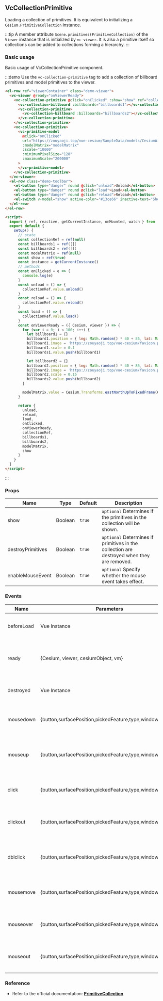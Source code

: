 ## VcCollectionPrimitive

Loading a collection of primitives. It is equivalent to initializing a `Cesium.PrimitiveCollection` instance.

:::tip
A member attribute `Scene.primitives(PrimitiveCollection)` of the `Viewer` instance that is initialized by `vc-viewer`. It is also a primitive itself so collections can be added to collections forming a hierarchy.
:::

### Basic usage

Basic usage of VcCollectionPrimitive component.

:::demo Use the `vc-collection-primitive` tag to add a collection of billboard primitives and model primitives to the viewer.

```html
<el-row ref="viewerContainer" class="demo-viewer">
  <vc-viewer @ready="onViewerReady">
    <vc-collection-primitive @click="onClicked" :show="show" ref="collectionRef">
      <vc-collection-billboard :billboards="billboards1"></vc-collection-billboard>
      <vc-collection-primitive>
        <vc-collection-billboard :billboards="billboards2"></vc-collection-billboard>
      </vc-collection-primitive>
    </vc-collection-primitive>
    <vc-collection-primitive>
      <vc-primitive-model
        @click="onClicked"
        url="https://zouyaoji.top/vue-cesium/SampleData/models/CesiumAir/Cesium_Air.glb"
        :modelMatrix="modelMatrix"
        :scale="10000"
        :minimumPixelSize="128"
        :maximumScale="200000"
      >
      </vc-primitive-model>
    </vc-collection-primitive>
  </vc-viewer>
  <el-row class="demo-toolbar">
    <el-button type="danger" round @click="unload">Unload</el-button>
    <el-button type="danger" round @click="load">Load</el-button>
    <el-button type="danger" round @click="reload">Reload</el-button>
    <el-switch v-model="show" active-color="#13ce66" inactive-text="Show/Hide"> </el-switch>
  </el-row>
</el-row>

<script>
  import { ref, reactive, getCurrentInstance, onMounted, watch } from 'vue'
  export default {
    setup() {
      // state
      const collectionRef = ref(null)
      const billboards1 = ref([])
      const billboards2 = ref([])
      const modelMatrix = ref(null)
      const show = ref(true)
      const instance = getCurrentInstance()
      // methods
      const onClicked = e => {
        console.log(e)
      }
      const unload = () => {
        collectionRef.value.unload()
      }
      const reload = () => {
        collectionRef.value.reload()
      }
      const load = () => {
        collectionRef.value.load()
      }
      const onViewerReady = ({ Cesium, viewer }) => {
        for (var i = 0; i < 100; i++) {
          let billboard1 = {}
          billboard1.position = { lng: Math.random() * 40 + 85, lat: Math.random() * 30 + 21 }
          billboard1.image = 'https://zouyaoji.top/vue-cesium/favicon.png'
          billboard1.scale = 0.1
          billboards1.value.push(billboard1)

          let billboard2 = {}
          billboard2.position = { lng: Math.random() * 40 + 85, lat: Math.random() * 30 + 21 }
          billboard2.image = 'https://zouyaoji.top/vue-cesium/favicon.png'
          billboard2.scale = 0.15
          billboards2.value.push(billboard2)
        }

        modelMatrix.value = Cesium.Transforms.eastNorthUpToFixedFrame(Cesium.Cartesian3.fromDegrees(105, 38, 10000))
      }

      return {
        unload,
        reload,
        load,
        onClicked,
        onViewerReady,
        collectionRef,
        billboards1,
        billboards2,
        modelMatrix,
        show
      }
    }
  }
</script>
```

:::

### Props

| Name              | Type    | Default | Description                                                                                |
| ----------------- | ------- | ------- | ------------------------------------------------------------------------------------------ |
| show              | Boolean | `true`  | `optional` Determines if the primitives in the collection will be shown.                   |
| destroyPrimitives | Boolean | `true`  | `optional` Determines if primitives in the collection are destroyed when they are removed. |
| enableMouseEvent  | Boolean | `true`  | `optional` Specify whether the mouse event takes effect.                                   |

### Events

| Name       | Parameters                                                 | Description                                                      |
| ---------- | ---------------------------------------------------------- | ---------------------------------------------------------------- |
| beforeLoad | Vue Instance                                               | Triggers before the cesiumObject is loaded.                      |
| ready      | {Cesium, viewer, cesiumObject, vm}                         | Triggers when the cesiumObject is successfully loaded.           |
| destroyed  | Vue Instance                                               | Triggers when the cesiumObject is destroyed.                     |
| mousedown  | {button,surfacePosition,pickedFeature,type,windowPosition} | Triggers when the mouse is pressed on this primitive.            |
| mouseup    | {button,surfacePosition,pickedFeature,type,windowPosition} | Triggers when the mouse bounces up on this primitive.            |
| click      | {button,surfacePosition,pickedFeature,type,windowPosition} | Triggers when the mouse clicks on the primitive.                 |
| clickout   | {button,surfacePosition,pickedFeature,type,windowPosition} | Triggers when the mouse clicks outside the primitive.            |
| dblclick   | {button,surfacePosition,pickedFeature,type,windowPosition} | Triggers when the left mouse button double-clicks the primitive. |
| mousemove  | {button,surfacePosition,pickedFeature,type,windowPosition} | Triggers when the mouse moves on this primitive.                 |
| mouseover  | {button,surfacePosition,pickedFeature,type,windowPosition} | Triggers when the mouse moves to this primitive.                 |
| mouseout   | {button,surfacePosition,pickedFeature,type,windowPosition} | Triggers when the mouse moves out of this primitive.             |

### Reference

- Refer to the official documentation: **[PrimitiveCollection](https://cesium.com/docs/cesiumjs-ref-doc/PrimitiveCollection.html)**
